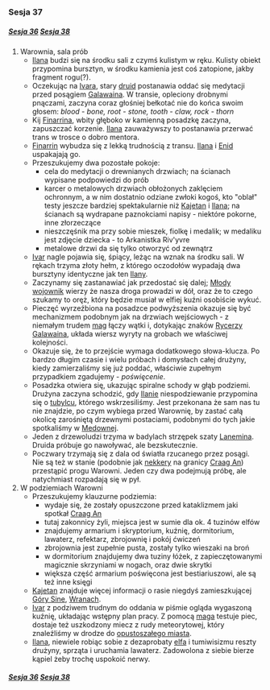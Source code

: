 ### Sesja 37
##### [Sesja 36](#sesja-036) [Sesja 38](#sesja-038)
1. Warownia, sala prób
    - [Ilana](#g_ilana) budzi się na środku sali z czymś kulistym w ręku. Kulisty obiekt przypomina bursztyn, w środku kamienia jest coś zatopione, jakby fragment rogu(?).
    - Oczekując na [Ivara](#p_ivar), stary [druid](#p_druid_finarrin) postanawia oddać się medytacji przed posągiem [Galawaina](#p_galawain). W transie, opleciony drobnymi pnączami, zaczyna coraz głośniej bełkotać nie do końca swoim głosem:
        _blood - bone, root - stone, tooth - claw, rock - thorn_
    - Kij [Finarrina](#p_druid_finarrin), wbity głęboko w kamienną posadzkę zaczyna, zapuszczać korzenie. [Ilana](#g_ilana) zauważywszy to postanawia przerwać trans w trosce o dobro mentora.
    - [Finarrin](#p_druid_finarrin) wybudza się z lekką trudnością z transu. [Ilana](#g_ilana) i [Enid](#p_enid) uspakajają go.
    - Przeszukujemy dwa pozostałe pokoje: 
        - cela do medytacji o drewnianych drzwiach; na ścianach wypisane podpowiedzi do prób
        - karcer o metalowych drzwiach obłożonych zaklęciem ochronnym, a w nim dostatnio odziane zwłoki kogoś, kto "oblał" testy jeszcze bardziej spektakularnie niż [Kajetan](#g_kajetan) i [Ilana](#g_ilana); na ścianach są wydrapane paznokciami napisy - niektóre pokorne, inne złorzeczące
        - nieszczęśnik ma przy sobie mieszek, fiolkę i medalik; w medaliku jest zdjęcie dziecka - to Arkanistka Riv'yvre
        - metalowe drzwi da się tylko otworzyć od zewnątrz
    - [Ivar](#p_ivar) nagle pojawia się, śpiący, leżąc na wznak na środku sali. W rękach trzyma złoty hełm, z którego oczodołów wypadają dwa bursztyny identyczne jak ten [Ilany](#g_ilana).
    - Zaczynamy się zastanawiać jak przedostać się dalej; [Młody wojownik](#p_ivar) wierzy że nasza droga prowadzi w dół, oraz że to czego szukamy to oręż, który będzie musiał w elfiej kuźni osobiście wykuć.
    - Pieczęć wyrzeźbiona na posadzce podwyższenia okazuje się być mechanizmem podobnym jak na drzwiach wejściowych - z niemałym trudem [mag](#g_kajetan) łączy wątki i, dotykając znaków [Rycerzy Galawaina](#r_rycerze_galawaina), układa wiersz wyryty na grobach we właściwej kolejności. 
    - Okazuje się, że to przejście wymaga dodatkowego słowa-klucza. Po bardzo długim czasie i wielu próbach i domysłach całej drużyny, kiedy  zamierzaliśmy się już poddać, właściwie zupełnym przypadkiem zgadujemy - _poświęcenie_.
    - Posadzka otwiera się, ukazując spiralne schody w głąb podziemi. Drużyna zaczyna schodzić, gdy [Ilanie](#g_ilana) niespodziewanie przypomina się o [tubylcu](#p_lanemin), którego wskrzesiliśmy. Jest przekonana że sam nas tu nie znajdzie, po czym wybiega przed Warownię, by zastać całą okolicę zarośniętą drzewnymi postaciami, podobnymi do tych jakie spotkaliśmy w [Medownej](#l_medowna).
    - Jeden z drzewoludzi trzyma w badylach strzępek szaty [Lanemina](#p_lanemin). Druida próbuje go nawoływać, ale bezskutecznie.
    - Poczwary trzymają się z dala od światła rzucanego przez posągi. Nie są też w stanie (podobnie jak [nekkery](#b_nekker) na granicy [Craag An](#l_craag_an)) przestąpić progu Warowni. Jeden czy dwa podejmują próbę, ale natychmiast rozpadają się w pył.
2. W podziemiach Warowni
    - Przeszukujemy klauzurne podziemia:
        - wydaje się, że zostały opuszczone przed kataklizmem jaki spotkał [Craag An](#l_craag_an)
        - tutaj zakonnicy żyli, miejsca jest w sumie dla ok. 4 tuzinów elfów
        - znajdujemy armarium i skryptorium, kuźnię, dormitorium, lawaterz, refektarz, zbrojownię i pokój ćwiczeń
        - zbrojownia jest zupełnie pusta, zostały tylko wieszaki na broń
        - w dormitorium znajdujemy dwa tuziny łóżek, z zapieczętowanymi magicznie skrzyniami w nogach, oraz dwie skrytki
        - większa część armarium poświęcona jest bestiariuszowi, ale są też inne księgi
    - [Kajetan](#g_kajetan) znajduje więcej informacji o rasie niegdyś zamieszkującej [Góry Sine](#l_gory_sine), [Wranach](#r_wran).
    - [Ivar](#p_ivar) z podziwem trudnym do oddania w piśmie ogląda wygaszoną kuźnię, układając wstępny plan pracy. Z pomocą [maga](#g_kajetan) testuje piec, dostaje też uszkodzony miecz z rudy meteorytowej, który znaleźliśmy w drodze do [opustoszałego miasta](#l_craag_an).
    - [Ilana](#g_ilana), niewiele robiąc sobie z dezaprobaty [elfa](#g_kajetan) i tumiwisizmu reszty drużyny, sprząta i uruchamia lawaterz. Zadowolona z siebie bierze kąpiel żeby trochę uspokoić nerwy.

##### [Sesja 36](#sesja-036) [Sesja 38](#sesja-038)